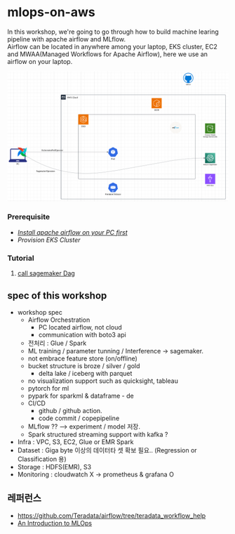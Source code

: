 # mlops-on-aws



In this workshop, we're going to go through how to build machine learing pipeline with apache airflow and MLflow.  
Airflow can be located in anywhere among your laptop, EKS cluster, EC2 and MWAA(Managed Workflows for Apache Airflow), here we use an airflow on your laptop.  


![](https://github.com/gnosia93/mlops-on-aws/blob/main/images/mlops-on-aws.png)


### Prerequisite ###

* _[Install apache airflow on your PC first](https://github.com/gnosia93/mlops-on-aws/blob/main/tutorial/airflow-on-pc.md)_
* _Provision EKS Cluster_


### Tutorial ###
1. [call sagemaker Dag](https://github.com/gnosia93/mlops-on-aws/blob/main/tutorial/sagamaker-dag.md)




## spec of this workshop ##

* workshop spec
  - Airflow Orchestration
      - PC located airflow, not cloud
      - communication with boto3 api 
  - 전처리 : Glue / Spark
  - ML training / parameter tunning / Interference -> sagemaker.
  - not embrace feature store (on/offline)
  - bucket structure is broze / silver / gold
    - delta lake / iceberg with parquet
  - no visualization support such as quicksight, tableau
  - pytorch for ml
  - pypark for sparkml & dataframe - de
  - CI/CD
      - github / github action.
      - code commit / copepipeline
  - MLflow ?? --> experiment / model 저장.
  - Spark structured streaming support with kafka ? 
* Infra : VPC, S3, EC2, Glue or EMR Spark
* Dataset : Giga byte 이상의 데이터타 셋 확보 필요.. (Regression or Classification 용)
* Storage : HDFS(EMR), S3
* Monitoring : cloudwatch X -> prometheus & grafana O


## 레퍼런스 ##

* https://github.com/Teradata/airflow/tree/teradata_workflow_help
* [An Introduction to MLOps](https://www.youtube.com/watch?v=K6CWjg09fAQ&list=PL3N9eeOlCrP5a6OA473MA4KnOXWnUyV_J)
